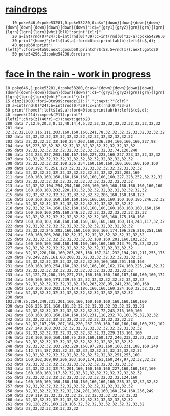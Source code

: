 # [raindrops](https://stigc.dk/c64/basic/?s=2fZAxbsMgGEZ3TuEiBmidCoOJEiwPGDtN1cpElEi5UPdGGZIO7UHMnThDQaSqs1T6hg94PzxR0WJnXoZlvSypTE1wtqpmncauUAvDdPwnUOrE-HPwlzB9p_jPv0zvwX9AubPPo4vUCQJGC9XGFbZjjym5ZzWR3XyDr4nUNwRfKJK1araOuoBH93zjdILN67BxCCtURmpjbN9SZ3R-0qkOd-RKaFT2pAFcFE_mbd8JetW6C_4LNqCmRZw-pOl4NA4HJ284vbUIi9WjeEheFSG_jDOMApG_MxtWYq4r7eD2dvwB)
```basic
   10 poke646,0:poke53281,0:poke53280,0:a$="{down}{down}{down}{down}{down}{down}{down}{down}{down}{down}":c$="{gry1}{gry2}{grn}{grn}{lgrn}{lgrn}{lgrn}{lgrn}{wht}{blk}":print"{clr}"
   20 a=int(rnd(0)*24):b=int(rnd(0)*39):c=int(rnd(0)*23-a):poke54296,0
   30 print"{home}";left$(a$,a):ford=0toc:printtab(b);left$(c$,d);
   40 gosub50:print"!{left}";:forx=0to50:next:gosub50:printchr$(58.5+rnd(1)):next:goto20
   50 poke54296,15:poke54296,0:return
```
# [face in the rain - work in progress](https://stigc.dk/c64/basic/?s=2nVftbtswDPyfp8iC_LA3FRApyZJcFHuWNMnWYl1SGB72UfTdR0qyYyduYhuIXDUIqdPpeJRBLl-PP_aFLgSUPDMKHQjZziXNN-uH1dvu-PvwPu-5Krec4Xv1F975ifw8pMfLB8_fTzUFvlbPh3r1tn2p3lcLMMvd889_GUgp8_LbsXp-kPXRe19W-83uX_acl1-3T9U642l-Xx72f-ryaxONcrl5oGxZddhlMv-MOi8fu18on5fb3i_U3SaPTGj0hZALRXRFRE_Hn_v31f3L_lu9zjZrsQmAdgxoG1HXm8fsMU-_2K7FLr9faLmsHl73-x8ZgubV0hzyO0h7_fTGEZQ6_p_2k2n5ucq_bPM87ur7sT6iXJh4fBEemC5W4qT-VR0WtG-53G3qzdIKQOEFSqGEE6CEpqcWWhih8PqHkkBM0n4JUgkAWhWAUtK8kO1ADcK66_nwLN-4DwWqwUCQTqDRLRRUBc11HxZa4R2l0DGFM_SVmrS4mYTa0vrIdEgKLWIoakXgVABz4s22ABlRd95f385lzX3MGjNl-kwNDMrhY47whafdEX0GaIdqBACQk5Ajj8gOxUJn4RGjoQ5ND8FcxYG6kL6OWkus0dneZg_05SaoCggozSXcBDFWeRdgrKLoYhqD7XCkDeoNDYi58oNz-dlGbzgWCyXxAwxqk_4WtzDgWAVCw6A1p8URZjAIVF2abdK2IOaKEM9FyDs_993TmRO91AQQaYCMZRp2cSZCFgt5A215FIZRGmRPibkhgpGhnCn8mgi9uyxjalHWs810IMxVIPYUGIqu5UD1jJibF9sPeB32gNzgjIqFhEmDhAs1DfAUA8LJQOMNDGqUAl0XGpwUqAYUeHIgbOu1ratUY3Rs3RpWcxWoTgoEpApm1ljjyW9hQIrOnsmS0wz4IHAy1Tvqj0DckGBoaHyg6IQ36Sxdh8Ri2IUDWTxccdZKIol9EHNFqJII-e7E8gkdVEclKege93UnVEmFoXxD-25KDUag0GON0GKwr87RUvAIH-S9BO_jHJH8XhHruRLUPRMEaYNq6FYUWzJftZT90BVDUUtOkyQYdKtdKF0OGodhwhWQ7CKxl_xXN5dAdWl3LAbsFUsoW7wAMFd9euAOGJQoI1Je1dueCsNJNn7Ot1jd9GBINeNs-NEoAGbiHdAk42XmTEd3AbD00XWL03kHw4ME1vJe-svPlZ0ZfuWwerBiWVWn_22CP-R6YEeub6YCh2hbFDrx4sducrH8XMEZdyWQIZ7T17Yz9jTtKUNjdFTmQL12wuKFnIm6aN50fXx5Uz4dK1-Tbjao4rrIFsbQ2_nyjnxI_wc)
```basic
10 poke646,1:poke53281,0:poke53280,0:a$="{down}{down}{down}{down}{down}{down}{down}{down}{down}{down}":c$="{gry1}{gry2}{grn}{grn}{lgrn}{lgrn}{lgrn}{lgrn}{wht}":print"{clr}"
15 dimz(1000):fori=0to999:readz(i):?".";:next:?"{clr}"
20 a=int(rnd(0)*24):b=int(rnd(0)*39):c=int(rnd(0)*23-a)
30 print"{home}";left$(a$,a):ford=0toc:printtab(b);left$(c$,d);
40 r=peek(214):c=peek(211):print"!{left}";chr$(z((40*r)+c)):next:goto20
200 data 7,12,9,20,3,8,13,48,14,4,5,32,32,32,32,32,32,32,32,32,32,32
201 data 32,32,32,103,116,111,203,160,160,160,241,78,32,32,32,32,32,32,32,32,32
202 data 32,32,32,32,32,32,32,32,32,32,32,32,32,32,32,32
203 data 32,32,32,32,32,108,254,203,160,236,204,160,160,160,227,98
204 data 85,223,32,32,32,32,32,32,32,32,32,32,32,32,32,32
205 data 32,32,32,32,32,32,32,32,32,32,32,32,32,74,120,240
206 data 243,233,227,203,160,167,160,227,223,160,227,223,32,32,32,32
207 data 32,32,32,32,32,32,32,32,32,32,32,32,32,32,32,32
208 data 32,32,32,32,32,108,236,254,160,160,160,160,160,160,160,160
209 data 160,192,75,251,123,32,32,32,32,32,32,32,32,32,32,32
210 data 32,32,32,32,32,32,32,32,32,32,32,32,32,232,203,160
211 data 160,160,160,160,160,160,160,160,160,160,227,223,252,32,32,32
212 data 32,32,32,32,32,32,32,32,32,32,32,32,32,32,32,32
213 data 32,32,32,104,254,254,160,206,160,160,160,160,160,160,160,160
214 data 160,160,160,202,220,101,32,32,32,32,32,32,32,32,32,32
215 data 32,32,32,32,32,32,32,32,32,32,32,206,160,160,160,173
216 data 160,160,160,160,160,160,160,160,160,160,160,160,186,246,32,32
217 data 32,32,32,32,32,32,32,32,32,32,32,32,32,32,32,32
218 data 32,32,32,74,160,162,160,160,160,160,160,160,160,160,160,160
219 data 160,160,160,245,160,246,32,32,32,32,32,32,32,32,32,32
220 data 32,32,32,32,32,32,32,32,32,32,32,106,160,175,160,160
221 data 160,160,160,160,160,160,160,160,160,160,160,118,243,117,32,32
222 data 32,32,32,32,32,32,32,32,32,32,32,32,32,32,32,32
223 data 32,32,32,245,203,160,160,160,160,160,174,196,226,210,251,160
224 data 160,160,206,208,102,32,32,32,32,32,32,32,32,32,32,32
225 data 32,32,32,32,32,32,32,32,32,32,108,160,201,160,102,232
226 data 160,160,160,160,160,198,160,160,160,160,213,79,75,32,32,32
227 data 32,32,32,32,32,32,32,32,32,32,32,32,32,32,32,32
228 data 32,32,220,160,160,203,203,160,167,241,232,194,201,211,253,173
229 data 79,249,219,161,80,208,32,32,32,32,32,32,32,32,32,32
230 data 32,32,32,32,32,32,32,32,32,32,80,160,160,201,160,160
231 data 160,160,160,254,160,202,160,186,160,162,174,160,225,246,32,32
232 data 32,32,32,32,32,32,32,32,32,32,32,32,32,32,32,32
233 data 32,122,73,200,110,227,213,160,160,160,160,187,160,160,160,172
234 data 160,160,160,173,239,75,32,32,32,32,32,32,32,32,32,32
235 data 32,32,32,32,32,32,32,32,108,203,228,95,241,238,160,160
236 data 160,160,160,202,174,174,186,160,160,160,224,160,32,32,32,32
237 data 32,32,32,32,32,32,32,32,32,32,32,32,32,32,32,32
238 data 103,249,75,254,249,231,201,160,160,160,160,160,160,160,160,160
239 data 206,236,251,160,101,32,32,32,32,32,32,32,32,32,32,32
240 data 32,32,32,32,32,32,32,32,32,32,32,72,243,213,160,160
241 data 160,160,160,160,160,160,160,231,118,232,78,160,75,32,32,32
242 data 32,32,32,32,32,32,32,32,32,32,32,32,32,32,32,32
243 data 32,32,107,239,207,104,220,237,203,160,160,160,160,160,232,102
244 data 227,248,208,203,32,32,32,32,32,32,32,32,32,32,32,32
245 data 32,32,32,32,32,32,32,32,32,32,32,32,229,213,161,160
246 data 238,160,160,160,160,75,220,160,160,172,246,232,32,32,32,32
247 data 32,32,32,32,32,32,32,32,32,32,32,32,32,32,32,32
248 data 32,32,32,32,103,202,229,160,97,201,160,160,231,108,160,240
249 data 112,174,187,231,32,32,32,32,32,32,32,32,32,32,32,32
250 data 32,32,32,32,32,32,32,32,32,32,32,32,32,251,253,160
251 data 160,202,209,80,206,203,160,174,161,160,247,97,32,32,32,32
252 data 32,32,32,32,32,32,32,32,32,32,32,32,32,32,32,32
253 data 32,32,32,32,32,74,201,160,160,160,160,227,160,160,167,160
254 data 160,160,160,117,32,32,32,32,32,32,32,32,32,32,32,32
255 data 32,32,32,32,32,32,32,32,32,32,32,32,32,32,124,160
256 data 160,160,160,160,160,160,160,160,160,160,236,32,32,32,32,32
257 data 32,32,32,32,32,32,32,32,32,32,32,32,32,32,32,32
258 data 32,32,32,32,32,32,32,124,201,160,160,160,254,160,236,249
259 data 239,119,32,32,32,32,32,32,32,32,32,32,32,32,32,32
260 data 32,32,32,32,32,32,32,32,32,32,32,32,32,32,32,32
261 data 39,120,239,160,228,105,32,32,32,32,32,32,32,32,32,32
262 data 32,32,32,32,32,32,32,32
```
